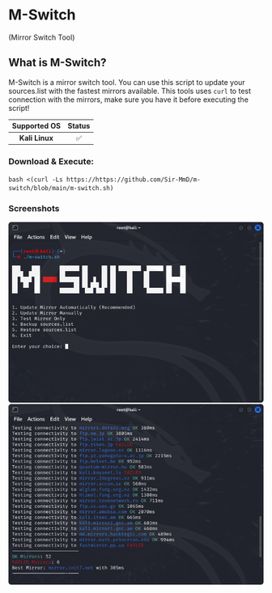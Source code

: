 # M-Switch
(Mirror Switch Tool)

## What is M-Switch?
M-Switch is a mirror switch tool. You can use this script to update your sources.list with the fastest mirrors available. This tools uses `curl` to test connection with the mirrors, make sure you have it before executing the script!

| Supported OS | Status |
|:-:| :-:|
| **Kali Linux** | ✅ |

### Download & Execute:
`bash <(curl -Ls https://https://github.com/Sir-MmD/m-switch/blob/main/m-switch.sh)`

### Screenshots
![](https://github.com/Sir-MmD/m-switch/blob/main/menu.png)
![](https://github.com/Sir-MmD/m-switch/blob/main/test_mirrors.png)
